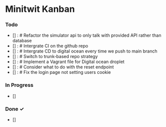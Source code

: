# Minitwit Kanban

### Todo

- [] : # Refactor the simulator api to only talk with provided API rather than database  
- [] : # Intergrate CI on the github repo  
- [] : # Intergrate CD to digital ocean every time we push to main branch  
- [] : # Switch to trunk-based repo strategy  
- [] : # Implement a Vagrant file for Digital ocean droplet  
- [] : # Consider what to do with the reset endpoint  
- [] : # Fix the login page not setting users cookie  

### In Progress

- []  

### Done ✓

- []  

